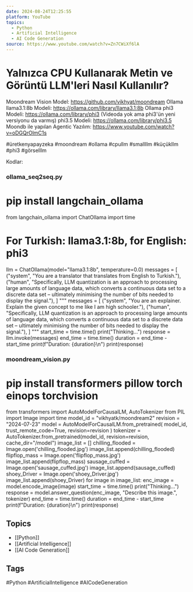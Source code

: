 ```yaml
---
date: 2024-08-24T12:25:55
platform: YouTube
topics:
  - Python
  - Artificial Intelligence
  - AI Code Generation
source: https://www.youtube.com/watch?v=Zn7CWiXf6lA
---
```

# Yalnızca CPU Kullanarak Metin ve Görüntü LLM'leri Nasıl Kullanılır?

Moondream Vision Model: https://github.com/vikhyat/moondream
Ollama llama3.1:8b Modeli: https://ollama.com/library/llama3.1:8b
Ollama phi3 Modeli: https://ollama.com/library/phi3
(Videoda yok ama phi3'ün yeni versiyonu da varmış) phi3.5 Modeli: https://ollama.com/library/phi3.5
Moondb ile yapılan Agentic Yazılım: https://www.youtube.com/watch?v=oDGQrOlmC1s

#üretkenyapayzeka #moondream #ollama #cpullm #smallllm #küçükllm #phi3 #görselllm

Kodlar:

### ollama_seq2seq.py

# pip install langchain_ollama
from langchain_ollama import ChatOllama
import time
# For Turkish: llama3.1:8b, for English: phi3
llm = ChatOllama(model="llama3.1:8b", temperature=0.0)
messages = [
    ("system", "You are a translator that translates from English to Turkish."),
    ("human", "Specifically, LLM quantization is an approach to processing large amounts of language data, which converts a continuous data set to a discrete data set – ultimately minimising the number of bits needed to display the signal."),
]
"""
messages = [
    ("system", "You are an explainer. Explain the given concept to me like I am high schooler."),
    ("human", "Specifically, LLM quantization is an approach to processing large amounts of language data, which converts a continuous data set to a discrete data set – ultimately minimising the number of bits needed to display the signal."),
]
"""
start_time = time.time()
print("Thinking...")
response = llm.invoke(messages)
end_time = time.time()
duration = end_time - start_time
print(f"Duration: {duration}\n")
print(response)



###  moondream_vision.py

# pip install transformers pillow torch einops torchvision
from transformers import AutoModelForCausalLM, AutoTokenizer
from PIL import Image
import time
model_id = "vikhyatk/moondream2"
revision = "2024-07-23"
model = AutoModelForCausalLM.from_pretrained(
    model_id, trust_remote_code=True, revision=revision
)
tokenizer = AutoTokenizer.from_pretrained(model_id, revision=revision, cache_dir="/model")
image_list = []
chilling_flooded = Image.open('chilling_flooded.jpg')
image_list.append(chilling_flooded)
flipflop_mass = Image.open('flipflop_mass.jpg')
image_list.append(flipflop_mass)
sausage_cuffed = Image.open('sausage_cuffed.jpg')
image_list.append(sausage_cuffed)
shoey_Driver = Image.open('shoey_Driver.jpg')
image_list.append(shoey_Driver)
for image in image_list:
    enc_image = model.encode_image(image)
    start_time = time.time()
    print("Thinking...")
    response = model.answer_question(enc_image, "Describe this image.", tokenizer)
    end_time = time.time()
    duration = end_time - start_time
    print(f"Duration: {duration}\n")
    print(response)

## Topics
- [[Python]]
- [[Artificial Intelligence]]
- [[AI Code Generation]]

## Tags
#Python #ArtificialIntelligence #AICodeGeneration